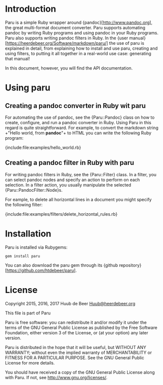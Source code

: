 # Introduction

Paru is a simple Ruby wrapper around {pandoc}[http://www.pandoc.org], the
great multi-format document converter. Paru supports automating pandoc by
writing Ruby programs and using pandoc in your Ruby programs. Paru also
supports writing pandoc filters in Ruby. In the {user
manual}[https://heerdebeer.org/Software/markdown/paru/] the use of paru is
explained in detail, from explaining how to install and use paru, creating and
using filters, to putting it all together in a real-world use case: generating
that manual!

In this document, however, you will find the API documentation.

# Using paru

## Creating a pandoc converter in Ruby wit paru

For automating the use of pandoc, see the {Paru::Pandoc} class on how to
create, configure, and run a pandoc converter in Ruby. Using Paru in this
regard is quite straightforward. For example, to convert the markdown string
+"Hello world, from **pandoc**"+ to HTML you can write the following Ruby
program:

{include:file:examples/hello_world.rb}

## Creating a pandoc filter in Ruby with paru

For writing pandoc filters in Ruby, see the {Paru::Filter} class. In a filter,
you can select pandoc nodes and specify an action to perform on each
selection. In a filter action, you usually manipulate the selected
{Paru::PandocFilter::Node}s.

For eample, to delete all horizontal lines in a document you might specify the
following filter:

{include:file:examples/filters/delete_horizontal_rules.rb}

# Installation

Paru is installed via Rubygems:

    gem install paru

You can also download the paru gem through its {github repository}[https://github.com/htdebeer/paru].

# License

Copyright 2015, 2016, 2017 Huub de Beer <Huub@heerdebeer.org>

This file is part of Paru

Paru is free software: you can redistribute it and/or modify it under the
terms of the GNU General Public License as published by the Free Software
Foundation, either version 3 of the License, or (at your option) any later
version.

Paru is distributed in the hope that it will be useful, but WITHOUT ANY
WARRANTY; without even the implied warranty of MERCHANTABILITY or FITNESS
FOR A PARTICULAR PURPOSE.  See the GNU General Public License for more
details.

You should have received a copy of the GNU General Public License along with
Paru.  If not, see <http://www.gnu.org/licenses/>.
